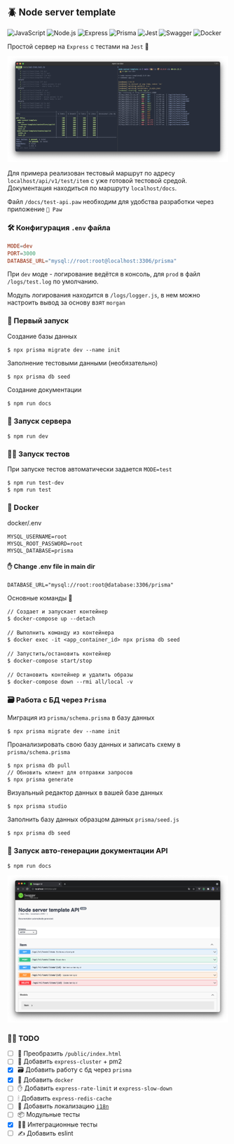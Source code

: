 ## 🪲 Node server template

![JavaScript](https://img.shields.io/badge/-JavaScript-24292F?style=for-the-badge&logo=JavaScript&logoColor=F7DF1E)
![Node.js](https://img.shields.io/badge/-Node.js-24292F?style=for-the-badge&logo=Node.js&logoColor=339933)
![Express](https://img.shields.io/badge/-Express-24292F?style=for-the-badge&logo=Express)
![Prisma](https://img.shields.io/badge/-Prisma-24292F?style=for-the-badge&logo=Prisma&logoColor=85EA2D)
![Jest](https://img.shields.io/badge/-Jest-24292F?style=for-the-badge&logo=Jest&logoColor=C21325)
![Swagger](https://img.shields.io/badge/-Swagger-24292F?style=for-the-badge&logo=Swagger&logoColor=85EA2D)
![Docker](https://img.shields.io/badge/-Docker-24292F?style=for-the-badge&logo=Docker&logoColor=2496ED)

Простой сервер на ```Express``` с тестами на ```Jest``` 👋

<img src="./docs/Preview.png" alt="Preview" />

Для примера реализован тестовый маршрут по адресу ```localhost/api/v1/test/item``` с уже готовой тестовой средой.
Документация находиться по маршруту ```localhost/docs```.

Файл ```/docs/test-api.paw``` необходим для удобства разработки через приложение ```🦊 Paw```

### 🛠 Конфигурация ```.env``` файла

```conf
MODE=dev
PORT=3000
DATABASE_URL="mysql://root:root@localhost:3306/prisma"
```
При ```dev``` моде - логирование ведётся в консоль, для ```prod``` в файл ```/logs/test.log``` по умолчанию.

Модуль логирования находится в ```/logs/logger.js```, в нем можно настроить вывод за основу взят  ```morgan```

### 🏁 Первый запуск

Создание базы данных
```console
$ npx prisma migrate dev --name init
```
Заполнение тестовыми данными (необязательно)
```console
$ npx prisma db seed
```
Создание документации
```console
$ npm run docs
```

### 🚀 Запуск сервера

```console
$ npm run dev
```

### 🧑‍💻 Запуск тестов

При запуске тестов автоматически задается ```MODE=test```

```console
$ npm run test-dev
$ npm run test
```

### 🐳 Docker

docker/.env
```console
MYSQL_USERNAME=root
MYSQL_ROOT_PASSWORD=root
MYSQL_DATABASE=prisma
```

#### ✋ Change .env file in main dir
```console
DATABASE_URL="mysql://root:root@database:3306/prisma"
```
Основные команды 🔫
```console
// Создает и запускает контейнер
$ docker-compose up --detach

// Выполнить команду из контейнера
$ docker exec -it <app_container_id> npx prisma db seed

// Запустить/остановить контейнер
$ docker-compose start/stop

// Остановить контейнер и удалить образы
$ docker-compose down --rmi all/local -v
```

<!-- Analog 👇

```console
// Create image
$ docker build . -t <tag>
// Show images
$ docker images
// Run image
$ docker run -p <port>:8080 -d <tag>
// Show all containers
$ docker ps
// Show logs
$ docker logs <container_id>
// Go into container
$ docker exec -it <container_id> /bin/bash
// Test request
$ curl -i localhost:<port>
``` -->

### 🗃 Работа с БД через ```Prisma```

Миграция из ```prisma/schema.prisma``` в базу данных
```console
$ npx prisma migrate dev --name init
```

Проанализировать свою базу данных и записать схему в ```prisma/schema.prisma```
```console
$ npx prisma db pull
// Обновить клиент для отправки запросов
$ npx prisma generate
```

Визуальный редактор данных в вашей базе данных
```console
$ npx prisma studio
```

Заполнить базу данных образцом данных ```prisma/seed.js```
```console
$ npx prisma db seed
```

### 📜 Запуск авто-генерации документации API

```console
$ npm run docs
```
<img src="./docs/Preview-docs.png" alt="Preview docs" />

### 🏋️‍♂️ TODO

- [ ] 💅 Преобразить ```/public/index.html```
- [ ] 💪 Добавить ```express-cluster``` + pm2
- [x] 🗃 Добавить работу с бд через ```prisma```
- [x] 🐳 Добавить ```docker```
- [ ] ✋ Добавить ```express-rate-limit``` и ```express-slow-down```
- [ ] 🕯 Добавить ```express-redis-cache```
- [ ] 👅 Добавить локализацию [```i18n```](https://www.npmjs.com/package/i18n) 
- [ ] 📦 Модульные тесты
- [x] 🧑‍💻 Интеграционные тесты
- [ ] ✍️ Добавить eslint
